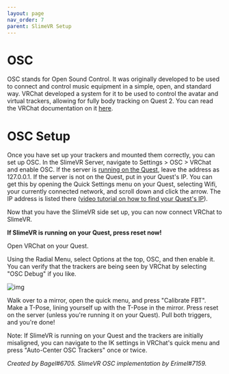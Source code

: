 ```yaml
---
layout: page
nav_order: 7
parent: SlimeVR Setup
---
```


# OSC

OSC stands for Open Sound Control. It was originally developed to be used to connect and control music equipment in a simple, open, and standard way. VRChat developed a system for it to be used to control the avatar and virtual trackers, allowing for fully body tracking on Quest 2. You can read the VRChat documentation on it [here](https://docs.vrchat.com/docs/osc-overview).

# OSC Setup

Once you have set up your trackers and mounted them correctly, you can set up OSC. In the SlimeVR Server, navigate to Settings > OSC > VRChat and enable OSC. If the server is [running on the Quest](../tools/termux-installation.md), leave the address as 127.0.0.1. If the server is not on the Quest, put in your Quest's IP. You can get this by opening the Quick Settings menu on your Quest, selecting Wifi, your currently connected network, and scroll down and click the arrow. The IP address is listed there ([video tutorial on how to find your Quest's IP](https://www.youtube.com/watch?v=gL1vgWubcJw)).

Now that you have the SlimeVR side set up, you can now connect VRChat to SlimeVR.

**If SlimeVR is running on your Quest, press reset now!**

Open VRChat on your Quest.

Using the Radial Menu, select Options at the top, OSC, and then enable it.
You can verify that the trackers are being seen by VRChat by selecting "OSC Debug" if you like.

![img](https://user-images.githubusercontent.com/737888/154179201-ec413948-7013-494a-81fb-4b5e1129cf5f.jpg)

Walk over to a mirror, open the quick menu, and press "Calibrate FBT". Make a T-Pose, lining yourself up with the T-Pose in the mirror. Press reset on the server (unless you're running it on your Quest). Pull both triggers, and you're done!

Note: If SlimeVR is running on your Quest and the trackers are initially misaligned, you can navigate to the IK settings in VRChat's quick menu and press "Auto-Center OSC Trackers" once or twice.

_Created by Bagel#6705. SlimeVR OSC implementation by Erimel#7159._
